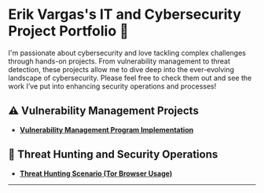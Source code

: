# Erik Vargas's IT and Cybersecurity Project Portfolio 🔐

I'm passionate about cybersecurity and love tackling complex challenges through hands-on projects. From vulnerability management to threat detection, these projects allow me to dive deep into the ever-evolving landscape of cybersecurity. Please feel free to check them out and see the work I’ve put into enhancing security operations and processes!


## ⚠️ Vulnerability Management Projects

- **[Vulnerability Management Program Implementation](https://github.com/cybererik/Vulnerability-Management-Program-Implementation)**


## 🚨 Threat Hunting and Security Operations

- **[Threat Hunting Scenario (Tor Browser Usage)](https://github.com/cybererik/Threat-Hunting-Scenario-Tor-Browser-Usage)**

<hr/>


